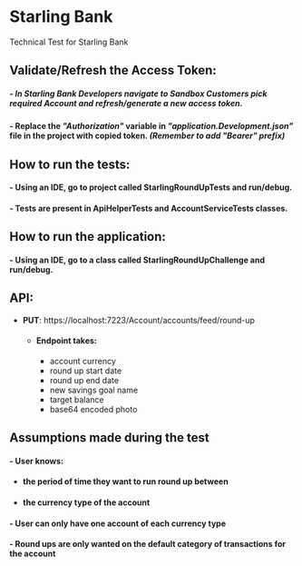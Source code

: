 # Starling Bank
Technical Test for Starling Bank

## Validate/Refresh the Access Token:
##### - In Starling Bank Developers navigate to Sandbox Customers pick required Account and refresh/generate a new access token.
#### - Replace the _"Authorization"_ variable in _"application.Development.json"_ file in the project with copied token. _(Remember to add "Bearer" prefix)_

## How to run the tests:

#### - Using an IDE, go to project called **StarlingRoundUpTests** and run/debug.
#### - Tests are present in ApiHelperTests and AccountServiceTests classes.

## How to run the application:
#### - Using an IDE, go to a class called **StarlingRoundUpChallenge** and run/debug.


## API:
* **PUT**: https://localhost:7223/Account/accounts/feed/round-up
  * #### Endpoint takes: 
    * account currency
    * round up start date
    * round up end date
    * new savings goal name
    * target balance
    * base64 encoded photo

## Assumptions made during the test
#### - User knows:
* #### the period of time they want to run round up between
* #### the currency type of the account
#### - User can only have one account of each currency type
#### - Round ups are only wanted on the default category of transactions for the account
